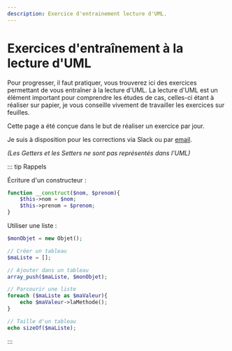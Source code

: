 ```yaml
---
description: Exercice d'entrainement lecture d'UML.
---
```


# Exercices d'entraînement à la lecture d'UML

Pour progresser, il faut pratiquer, vous trouverez ici des exercices permettant de vous entraîner à la lecture d'UML. La lecture d'UML est un élément important pour comprendre les études de cas, celles-ci étant à réaliser sur papier, je vous conseille vivement de travailler les exercices sur feuilles.

Cette page a été conçue dans le but de réaliser un exercice par jour.

Je suis à disposition pour les corrections via Slack ou par [email](./contact.md).

<Urdle />

_(Les Getters et les Setters ne sont pas représentés dans l’UML)_

::: tip Rappels

Écriture d'un constructeur :

```php
function __construct($nom, $prenom){
    $this->nom = $nom;
    $this->prenom = $prenom;
}
```

Utiliser une liste :

```php
$monObjet = new Objet();

// Créer un tableau
$maListe = [];

// Ajouter dans un tableau
array_push($maListe, $monObjet);

// Parcourir une liste
foreach ($maListe as $maValeur){
    echo $maValeur->laMethode();
}

// Taille d'un tableau
echo sizeOf($maListe);
```

:::